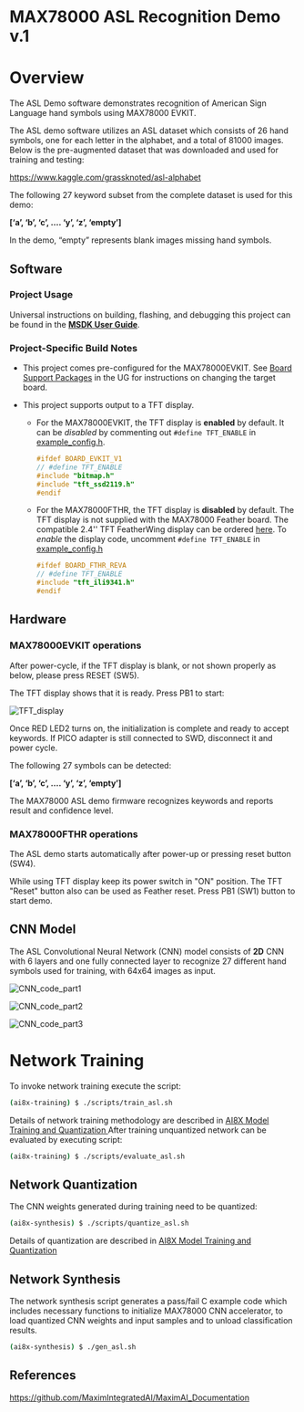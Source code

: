 # MAX78000 ASL Recognition Demo v.1

# Overview

The ASL Demo software demonstrates recognition of American Sign Language hand symbols using MAX78000 EVKIT.

The ASL demo software utilizes an ASL dataset which consists of 26 hand symbols, one for each letter in the alphabet, and a total of 81000 images. Below is the pre-augmented dataset that was downloaded and used for training and testing:

https://www.kaggle.com/grassknoted/asl-alphabet

The following 27 keyword subset from the complete dataset is used for this demo:

 **[‘a’, ‘b’, ‘c’, …. ‘y’, ‘z’, ‘empty’]**

In the demo, “empty” represents blank images missing hand symbols.

## Software

### Project Usage

Universal instructions on building, flashing, and debugging this project can be found in the **[MSDK User Guide](https://analog-devices-msdk.github.io/msdk/USERGUIDE/)**.

### Project-Specific Build Notes

* This project comes pre-configured for the MAX78000EVKIT.  See [Board Support Packages](https://analog-devices-msdk.github.io/msdk/USERGUIDE/#board-support-packages) in the UG for instructions on changing the target board.

* This project supports output to a TFT display.
    * For the MAX78000EVKIT, the TFT display is **enabled** by default.  It can be _disabled_ by commenting out `#define TFT_ENABLE` in [example_config.h](example_config.h).

        ```C
        #ifdef BOARD_EVKIT_V1
        // #define TFT_ENABLE
        #include "bitmap.h"
        #include "tft_ssd2119.h"
        #endif
        ```

    * For the MAX78000FTHR, the TFT display is **disabled** by default.  The TFT display is not supplied with the MAX78000 Feather board. The compatible 2.4'' TFT FeatherWing display can be ordered [here](https://learn.adafruit.com/adafruit-2-4-tft-touch-screen-featherwing).  To _enable_ the display code, uncomment `#define TFT_ENABLE` in [example_config.h](example_config.h)

        ```C
        #ifdef BOARD_FTHR_REVA
        // #define TFT_ENABLE
        #include "tft_ili9341.h"
        #endif
        ```

## Hardware

### MAX78000EVKIT operations                                 [ ](af://n152/)

After power-cycle, if the TFT display is blank, or not shown properly as below, please press RESET (SW5).

The TFT display shows that it is ready. Press PB1 to start:

![TFT_display](Resources/TFT_display.jpg)

Once RED LED2 turns on, the initialization is complete and ready to accept keywords. If PICO adapter is still connected to SWD, disconnect it and power cycle.

The following 27 symbols can be detected:

 **[‘a’, ‘b’, ‘c’, …. ‘y’, ‘z’, ‘empty’]**

 The MAX78000 ASL demo firmware recognizes keywords and reports result and confidence level.

### MAX78000FTHR operations                               [ ](af://n152/)

The ASL demo starts automatically after power-up or pressing reset button (SW4).

While using TFT display keep its power switch in "ON" position. The TFT "Reset" button also can be used as Feather reset. Press PB1 (SW1) button to start demo.

## CNN Model

The ASL Convolutional Neural Network (CNN) model consists of **2D** CNN with 6 layers and one fully connected layer to recognize 27 different hand symbols used for training, with 64x64 images as input.

![CNN_code_part1](Resources/CNN_code_part1.png)



![CNN_code_part2](Resources/CNN_code_part2.png)

![CNN_code_part3](Resources/CNN_code_part3.png)



# Network Training                                 [ ](af://n199/)

To invoke network training execute the script:

```bash
(ai8x-training) $ ./scripts/train_asl.sh
```

Details of network training methodology are described in [AI8X Model Trainin](https://github.com/MaximIntegratedAI/ai8x-synthesis/blob/master/README.md)[g](https://github.com/MaximIntegratedAI/ai8x-synthesis/blob/master/README.md)[ and ](https://github.com/MaximIntegratedAI/ai8x-synthesis/blob/master/README.md)[Q](https://github.com/MaximIntegratedAI/ai8x-synthesis/blob/master/README.md)[uantization ](https://github.com/MaximIntegratedAI/ai8x-synthesis/blob/master/README.md)After training unquantized network can be evaluated by executing script:

```bash
(ai8x-training) $ ./scripts/evaluate_asl.sh
```

## Network Quantization

The CNN weights generated during training need to be quantized:

```bash
(ai8x-synthesis) $ ./scripts/quantize_asl.sh
```

Details of quantization are described in [AI8X Model Training and Quantization](https://github.com/MaximIntegratedAI/ai8x-synthesis/blob/master/README.md)

## Network Synthesis

The network synthesis script generates a pass/fail C example code which includes necessary functions to initialize MAX78000 CNN accelerator, to load quantized CNN weights and input samples and to unload classification results. 

```bash
(ai8x-synthesis) $ ./gen_asl.sh
```

## References                                       [ ](af://n235/)

[https://](https://github.com/MaximIntegratedAI/MaximAI_Documentation)[g](https://github.com/MaximIntegratedAI/MaximAI_Documentation)[ithub.com/MaximInte](https://github.com/MaximIntegratedAI/MaximAI_Documentation)[g](https://github.com/MaximIntegratedAI/MaximAI_Documentation)[ratedAI/MaximAI_Documentation](https://github.com/MaximIntegratedAI/MaximAI_Documentation)